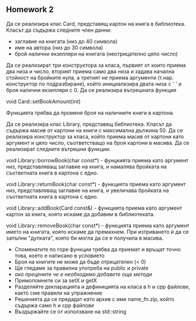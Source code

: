 ## Homework 2

Да се реализира клас Card, представящ картон на книга в библиотека. Класът да съдържа следните член данни:
  - заглавие на книгата (низ до 40 символа)
  - име на автора (низ до 30 символа)
  - брой налични екзепляри на книгата (неотрицателно цяло число)

Да се реализират три конструктора за класа, първият от които приема два низа и число, вторият приема само два низа и задава начална стойност на бройките нула, а третият не приема аргументи (т.нар. конструктор по подразбиране), който инициализира двата низа с ' ' и броя налични екзепляри с 0. Да се реализира вътрешната функция

  void Card::setBookAmount(int)

Функцията трябва да променя броя на наличните книги в картона.

Да се реализира клас Library, представящ библиотека. Класът да съдържа масив от картони на книги с максимална дължина 50. Да се реализира конструктор за класа, който приема масив от картони като аргумент и цяло число, съответстващо на броя картони в масива. Да се реализират следните вътрешни функции:

  void Library::borrowBook(char const*) - фунцкията приема като аргумент низ, представляващ заглавие на книга, и намалява бройката на съответната книга в картона с едно.

  void Library::returnBook(char const*) - функцията приема като аргумент низ, представляващ заглавие на книга, и увеличава бройката на съответната книга в картона с едно.

  void Library::addBook(Card const&) - функцията приема като аргумент картон за книга, която искаме да добавим в библиотеката.

  void Library::removeBook(char const*) - функцията приема като аргумент името на книгата, която искаме да премахнем. При изтриването ѝ да се запълни "дупката", която би могла да се е получила в масива.

 - Споменатите по горе функции трябва да приемат и връщат точно това, което е написано в условието
 - Броя на книгите не може да бъде отрицателен (< 0)
 - Ще гледаме за правилна употреба на public и private
 - *ако прецените че е необходимо добавете още методи*
 - Примопомнете си за setX и getX
 - Разделяйте декларацията и дефиницията на класа в h и cpp файлове, както сме правили на упражнение
 - Решенията да се предадат като архив с име name_fn.zip, който съдържа само h и cpp файлове
 - Въздържайте се от използване на std::string
